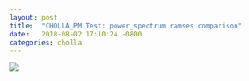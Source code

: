 ```yaml
---
layout: post
title:  "CHOLLA_PM Test: power_spectrum ramses comparison"
date:   2018-08-02 17:10:24 -0800
categories: cholla
---
```



<img src="{{ site.url }}assets/images/power_hydro_ramses.png">
